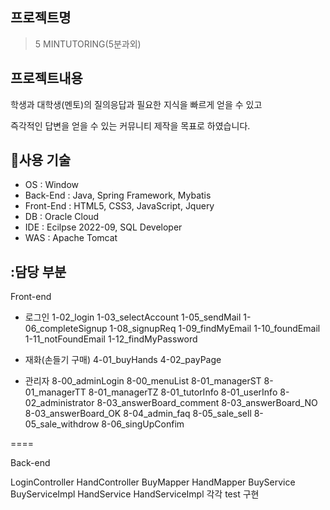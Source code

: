 
## 프로젝트명

>5 MINTUTORING(5분과외)


## 프로젝트내용

학생과 대학생(멘토)의 질의응답과  필요한 지식을 빠르게 얻을 수 있고

즉각적인 답변을 얻을 수 있는 커뮤니티 제작을 목표로 하였습니다. 


## :pushpin:사용 기술

- OS : Window
- Back-End : Java, Spring Framework, Mybatis 
- Front-End : HTML5, CSS3, JavaScript, Jquery
- DB : Oracle Cloud
- IDE : Ecilpse 2022-09, SQL Developer 
- WAS : Apache Tomcat


## :담당 부분

Front-end

- 로그인
1-02_login
1-03_selectAccount
1-05_sendMail
1-06_completeSignup
1-08_signupReq
1-09_findMyEmail
1-10_foundEmail
1-11_notFoundEmail
1-12_findMyPassword

- 재화(손들기 구매)
4-01_buyHands
4-02_payPage

- 관리자
8-00_adminLogin
8-00_menuList
8-01_managerST
8-01_managerTT
8-01_managerTZ
8-01_tutorInfo
8-01_userInfo
8-02_administrator
8-03_answerBoard_comment
8-03_answerBoard_NO
8-03_answerBoard_OK
8-04_admin_faq
8-05_sale_sell
8-05_sale_withdrow
8-06_singUpConfim

====

Back-end

LoginController
HandController
BuyMapper
HandMapper
BuyService
BuyServiceImpl
HandService
HandServiceImpl
각각 test 구현





